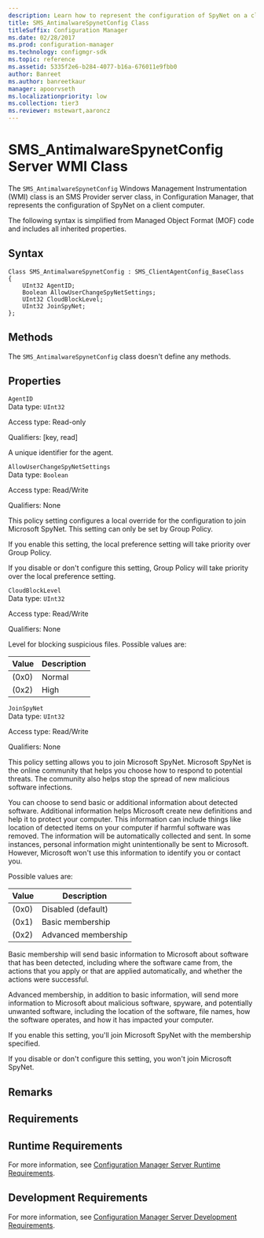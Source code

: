 ```yaml
---
description: Learn how to represent the configuration of SpyNet on a client computer using SMS_AntimalwareSpynetConfig.
title: SMS_AntimalwareSpynetConfig Class
titleSuffix: Configuration Manager
ms.date: 02/28/2017
ms.prod: configuration-manager
ms.technology: configmgr-sdk
ms.topic: reference
ms.assetid: 5335f2e6-b284-4077-b16a-676011e9fbb0
author: Banreet
ms.author: banreetkaur
manager: apoorvseth
ms.localizationpriority: low
ms.collection: tier3
ms.reviewer: mstewart,aaroncz 
---
```

# SMS_AntimalwareSpynetConfig Server WMI Class
The `SMS_AntimalwareSpynetConfig` Windows Management Instrumentation (WMI) class is an SMS Provider server class, in Configuration Manager, that represents the configuration of SpyNet on a client computer.  

 The following syntax is simplified from Managed Object Format (MOF) code and includes all inherited properties.  

## Syntax  

```  
Class SMS_AntimalwareSpynetConfig : SMS_ClientAgentConfig_BaseClass  
{  
    UInt32 AgentID;  
    Boolean AllowUserChangeSpyNetSettings;  
    UInt32 CloudBlockLevel;
    UInt32 JoinSpyNet;  
};  
```  

## Methods  
 The `SMS_AntimalwareSpynetConfig` class doesn't define any methods.  

## Properties  
 `AgentID`  
 Data type: `UInt32`  

 Access type: Read-only  

 Qualifiers: [key, read]  

 A unique identifier for the agent.  

 `AllowUserChangeSpyNetSettings`  
 Data type: `Boolean`  

 Access type: Read/Write  

 Qualifiers: None  

 This policy setting configures a local override for the configuration to join Microsoft SpyNet. This setting can only be set by Group Policy.  

 If you enable this setting, the local preference setting will take priority over Group Policy.  

 If you disable or don't configure this setting, Group Policy will take priority over the local preference setting.

 `CloudBlockLevel`  
 Data type: `UInt32`  

 Access type: Read/Write

 Qualifiers: None  

  Level for blocking suspicious files. Possible values are:

  |Value|Description|
  |---|---|
  |(0x0)|Normal|
  |(0x2)|High|

 `JoinSpyNet`  
 Data type: `UInt32`  

 Access type: Read/Write  

 Qualifiers: None  

 This policy setting allows you to join Microsoft SpyNet. Microsoft SpyNet is the online community that helps you choose how to respond to potential threats. The community also helps stop the spread of new malicious software infections.  

You can choose to send basic or additional information about detected software. Additional information helps Microsoft create new definitions and help it to protect your computer. This information can include things like location of detected items on your computer if harmful software was removed. The information will be automatically collected and sent. In some instances, personal information might unintentionally be sent to Microsoft. However, Microsoft won't use this information to identify you or contact you.

Possible values are:

|Value|Description|
|---|---|
|(0x0)|Disabled (default)|
|(0x1)|Basic membership|
|(0x2)|Advanced membership|

Basic membership will send basic information to Microsoft about software that has been detected, including where the software came from, the actions that you apply or that are applied automatically, and whether the actions were successful.  

Advanced membership, in addition to basic information, will send more information to Microsoft about malicious software, spyware, and potentially unwanted software, including the location of the software, file names, how the software operates, and how it has impacted your computer.  

If you enable this setting, you'll join Microsoft SpyNet with the membership specified.  

If you disable or don't configure this setting, you won't join Microsoft SpyNet.

## Remarks  

## Requirements  

## Runtime Requirements  
 For more information, see [Configuration Manager Server Runtime Requirements](../../../../../develop/core/reqs/server-runtime-requirements.md).  

## Development Requirements  
 For more information, see [Configuration Manager Server Development Requirements](../../../../../develop/core/reqs/server-development-requirements.md).
